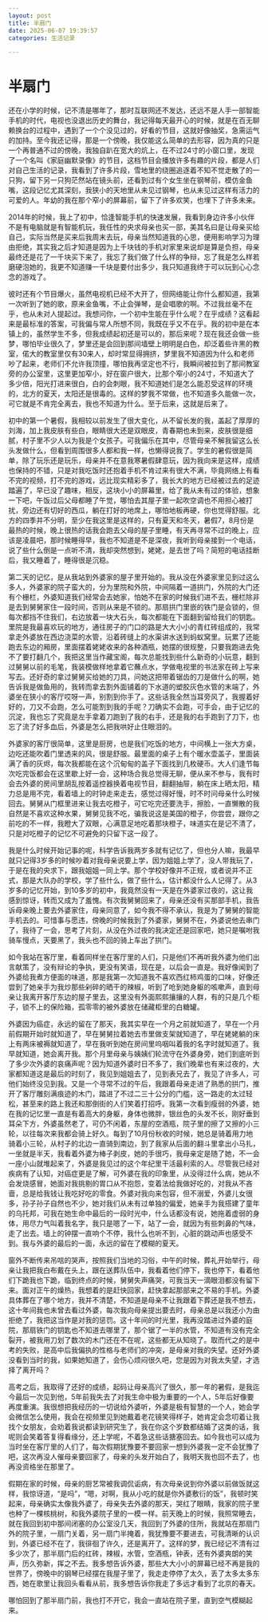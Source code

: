 ```yaml
---
layout: post
title: 半扇门
date: 2025-06-07 19:39:57
categories: 生活记录

---
```




# 半扇门

​	还在小学的时候，记不清是哪年了，那时互联网还不发达，还远不是人手一部智能手机的时代，电视也没退出历史的舞台，我记得每天最开心的时候，就是在百无聊赖换台的过程中，遇到了一个个没见过的，好看的节目，这就好像抽奖，急需运气的加持。至今我还记得，那是一个傍晚，我仅能这么简单的去形容，因为真的只是一个再普通不过的傍晚，我独自趴在宽大的炕上，在不过24寸的小窗口里，发现了一个名叫《家庭幽默录像》的节目，这档节目会播放许多有趣的片段，都是人们对自己生活的记录，我看到了许多片段，雪地里的绕圈追逐着不知不觉走散了的一只狗，留下另一只狗茫然站在镜头前，还看到过有个女生坐在钢琴前，模仿金鱼嘴，这段记忆尤其深刻，我狭小的天地里从未见过钢琴，也从未见过这样有活力的可爱的人。年幼的我在那个窄小的屏幕前，留下了许多欢笑，也埋下了许多未来。

​	2014年的时候，我上了初中，恰逢智能手机的快速发展，我看到身边许多小伙伴不是有电脑就是有智能机玩，我任性的央求母亲也买一部，美其名曰是让母亲买给自己，实际当然是买来后我周末去玩，母亲当然知道我的心思，便用影响学习为理由拒绝，其实我之后才知道是因为上千块钱的手机对家里来说却是算是负担，母亲最终还是花了一千块买下来了，我忘了我们做了什么样的争辩，忘了我是怎么样若磨硬泡她的，我更不知道赚一千块是要付出多少，我只知道我终于可以玩到心心念念的游戏了。

​	彼时还有个节目爆火，虽然电视机已经不大开了，但网络能让你什么都知道，我第一次听到了她的歌，原来金鱼嘴，不止会弹琴，是会唱歌的啊。不过我丝毫不在乎，也从未对人提起过。我想问你，一个初中生能在乎什么呢？在乎成绩？这看起来是最标准的答案，可我偏与常人所想不同，我既在乎又不在乎。我的初中是在本镇上的，虽然学生不多，但我成绩起初还是可以的，那后来呢？现在我还会做一些梦，哪怕毕业很久了，梦里还是会回到那间墙壁上明明是白色，却泛着些许黑的教室，偌大的教室里仅有30来人，却时常显得拥挤，梦里我不知道因为什么和老师吵了起来，老师们不允许我顶撞，哪怕我再坚定也不行，我瞬间被拉到了那间教室旁的办公室里，这里更加窄小，好在窗户很大，比那个窄小的24寸，不知道大了多少倍，阳光打进来很白，白的会刺眼，我不知道她们是怎么能忍受这样的环境的，北方的夏天，太阳还是很毒的。这样的梦我不常做，也不知道多久能做一次，可它就是不肯完全离去，我也不知道为什么。至于后来，这就是后来了。

​	初中的第一个暑假，我相较以前发生了很大变化，从不留长发的我，盖起了厚厚的刘海，加上我皮肤有些白，眼睛很大还是双眼皮，青春期也未到来，皮肤很是细腻，村子里不少人以为我是个女孩子。可我偏乐在其中，尽管母亲不解我留这么长头发做什么，但看到周围很多人都和我一样，也懒得说我了。学生的暑假很是简单，除了玩乐还是玩乐，母亲并不在意我寒暑假肆意玩，因为我向来是这样，成绩也保持的不错，只是对我吃饭时还抱着手机不肯过来有很大不满，毕竟网络上有看不完的视频，打不完的游戏，远比现实精彩多了，我长大的地方已经被过去的足迹踏遍了，早已没了趣味，相反，这块小小的屏幕里，给了我从未有过的体验，想象一下吧，午饭过后父母都睡了午觉，哪怕去其屋子里一起吹空调也不用担心被打扰，旁边还有切好的西瓜，躺在打好的地席上，哪怕地板再硬，你也觉得舒服。北方的四季并不分明，至少在我这里是这样的，只有夏天和冬天，暑假7，8月份是最热的时候，晚上很热的话我会跑去父母的屋子里睡，有天再寻常不过的晚上，应该是凌晨吧，那时候睡得早，我也不知道是不是深夜，我听到母亲接到一个电话，说了些什么倒是一点听不清，我却突然想到，姥姥，是去世了吗？简短的电话挂断后，我又睡着了，睡得很是沉稳。

​	第二天的记忆，是从我站到外婆家的屋子里开始的。我从没在外婆家里见到过这么多人，外婆家的院子蛮大的，分为里院和外院，中间隔着一道拱门，外院的大门还有个栅栏，外婆知道我们经常会去她家，怕她不在家的时候我们进不去，栅栏除非是去到舅舅家住一段时间，否则从来是不锁的。那扇拱门里嵌的铁门是会锁的，但每次都挡不住我们，右边放着一块大石头，每次都能在下面翻到留给我们的钥匙。里院是我最喜欢玩的地方，通往房子的门口的路是大大小小的青红砖组成的，我常拿走外婆放在西边浇菜的水管，沿着砖缝上的水渠讲水送到蚂蚁窝里。玩累了还能跑去东边的厢房，里面摆着姥姥收来的各种酒瓶，她摆的很规整，只要我跑进去免不了要打翻几个，我把这里当作藏宝阁，每次总能找到些什么新奇的小玩意，翻到过舅舅以前的毛笔，我装模做样地拿着它蘸点水，学做电视里的书法家在砖上写来写去。还好奇的拿过舅舅买给她的刀具，问她这把带着锯齿的刀是做什么的啊，她告诉我是做鱼用的，我转而拿去割外面铺着的下水道的塑胶灰色水管的末端了，外婆坐在狭小的客厅哎呀一声，别割到你手了。这些话我全然当耳旁风了，我握着好好的，刀又不会跑，怎么可能割到我的手呢？刀确实不会跑，可手会，由于记忆的沉淀，我也忘了究竟是左手拿着刀跑到了我的右手，还是我的右手跑到了刀下，也忘了流了好多血后，外婆是怎么把我哄好止住眼泪的。

​	外婆家的客厅很简单，这里是厨房，也是我们吃饭的地方，中间横上一张大方桌，边吃还能吹着门里透来的风，很是舒服。最里面的桌子上有个暖水壶盖子，里面装满了香的灰烬，每次我都能在这个沉甸甸的盖子下面找到几枚硬币。大人们逢节每次吃完饭都会在这里歇上好一会，这种场合我总觉得无聊，便从来不参与，我有时会去外婆的房间里胡乱按着遥控器换着电视节目，翻翻抽屉，躺在床上晒太阳，精力总是用不完，看着墙上的时钟走来走去，感觉过得好慢，时不时问母亲什么时候回去。舅舅从门框里进来让我去吃橙子，可它吃完还要洗手，擦脸，一直懒散的我自然是不喜欢这种水果，舅舅见我不吃，骗我说这是美国的橙子，你尝尝，跟你之前吃的不一样，我瞪大了双眼，心满意足地吃着那块橙子，味道实在是记不清了，只是对吃橙子的记忆不可避免的只留下这一段了。

​	我是什么时候开始记事的呢，科学告诉我两岁多就有记忆了，但也分人嘛，我最早就只记得3岁多的时候吵着对我母亲说要上学，因为姐姐上学了，没人带我玩了，于是在我的央求下，跟我姐姐一同上学。那个学校好像并不正规，或者说并不正式，那是大队办的学校，学了些什么，做了些什么，估计都没什么人记得了。从3岁多的记忆开始，到10多岁的初中，我竟然没有一天是在外婆家过夜的，这让我感到惊讶，转而又成为了羞愧。有次我舅舅回来了，母亲还没有买那部手机，我告诉母亲晚上要去外婆家住，母亲同意了，如今我不得不承认，我是为了舅舅的智能手机去的。可惜事与愿违，傍晚的时候我到了外婆家，舅舅不在，外婆说他去串门了，我待了一会，思考了片刻，从没在外过夜的我决定还是回家吧，她只是嘱咐我骑车慢点，天要黑了，我头也不回的骑上车出了拱门。

​	如今我站在客厅里，看着同样坐在客厅里的人们，只是他们不再听我外婆为他们出言献策了，没有辩论的争执，更没有笑语，现在是，以后会一直是。我好像闻到了外婆给我煮方便面的味道，那是我第一次知道我不喜欢西红柿鸡蛋的口味，好像还尝到了她亲手为我炒那些剁碎的晒干的辣椒，听到了呛到她身躯的咳嗽声，直到母亲让我离开客厅东边的屋子里去，这里没有外面熙熙攘攘的人群，有的只是几个柜子，锁不上的保险箱，孤零零的被外婆放在储藏柜里的白糖罐。

​	外婆因为癌症，永远的留在了那天，我其实早在一个月之前就知道了，早在一个月前假期开始时就知道了，早在舅舅拉着她去市里做支架就知道了，早在姥姥躺的床上有两床被褥就知道了，早在我听到她在房间里呜咽叫着我的名字时就知道了。我早就知道，她会离开我。那个月里母亲与姨姨们轮流守在外婆身旁，她们到底听到了多少次外婆的哀痛声呢？因为知道外婆时日不多了，我们晚辈也有来过夜的，大家都知道这是最后的时刻了，我见到姐姐去了，见到表兄去了，我见了许多人，可他们始终没见到我。又是一个寻常不过的午后，我跟着母亲走进了熟悉的拱门，推开了客厅雕刻满痕迹的木门，踏进了不过二三十公分的门槛，这一路走的太过轻松，甚至来的路上我还和那倒街的人们笑着打招呼。我第一次看到瘦弱的外婆，她在我的记忆里一直是有着高大的身躯，身体也微胖，银丝色的头发不长，刚好垂到耳朵下方，外婆虽然老了，可仍不闲着，东屋的空酒瓶，院子里的擦了又擦的小三轮，以往每次来我都会骑上好久。每到了10月份秋收的时候，她总是骑着用力地骑着小三轮，从村子的北边一直骑到南边，到了我家从后面的翻斗里拿出小马扎，一坐就是半天，我看着外婆为棒子剥皮，她的手很巧，我母亲定是随了她，不一会一座小山就堆起来了，外婆是我见过的这个年纪里干活最利索的人。尽管我已经对疾病有了认知，对癌症更是了解，可外婆在我的印象里，从没得过什么病，她从不会发烧感冒，她面对我挑剔的胃口从不抱怨，变着法给我做好吃的，对我从不吝啬，总是给我钱让我吃好吃的零食。外婆对我向来包容，但不溺爱，外婆儿女很多，孙子孙子自然也不少，她对我们从未有过单独的偏爱，她亲手为我搭建了童年的乌托邦，可我在她生命中最后的一段时光中，什么话都没有说，她拖着虚弱的身体，用尽力气叫着我名字，我只是嗯了一下，站了一会，就因为有些刺鼻的气味，走了出去。墙上的钟摆一直响个不停，我什么也听不到，心脏的跳动声也感受不到。我与外婆的最后的一面，永远的留在了模糊的夏天。

​	窗外不断传来吊唁的哭声，按照我们当地的习俗，中午的时候，葬礼开始举行，母亲让我把我白布戴在头上，跟在送葬队伍中，我看着他们停下，我也停下，看着他们下跪我也下跪，临到终点的时候，舅舅失声痛哭，可我当天一滴眼泪都没有留下来。面对正午的燥热，我想着的是赶快回家，赶快拿起那部来之不易的手机。外婆具体葬在了哪个地方，我并不清楚，不知道是母亲不让我跟着下葬还是我不想去，这十年间我也未曾去看过外婆，每次我向母亲提出要去时，母亲总是以我还小为由拒绝了，我把这当作是对我的惩罚。这十年间的时光里，我再没踏进过外婆的庭院，那扇铁门的钥匙也不知道去哪里了，那个锯了一半的水管，不知道有没有完全裂开，被我用刀划了数次的木门还在不在呢，这些都无从知晓了。取而代之的是中考的失败，是高中后我偏执的性格与老师们的冲突，是母亲对我的失望。还好外婆没看到当时的我，如果她知道了，会伤心烦闷很久吧，您是因为对我太失望，才选择了离开吗？

​	高考之后，我取得了还好的成绩，起码让母亲高兴了很久，那一年的暑假，是我迄今最后一次见到他，5年前我失去了对我生命中极为重要的一个人，5年后好像要再度重演。我很想把我经历的一切说给外婆听，外婆是极有智慧的一个人，她会学会微信怎么使用，我会在视频里见到她戴着老花镜笑得样子，她肯定会念叨着让我找个女朋友，会劝着我说都读到研究生了，我在你这个岁数都结婚了这类的话，我呢则会笑着答复得看缘分，还上学呢，不着急这些话搪塞回去。如今我也可以成为当时坐在客厅里的人们了，每次假期犹豫要不要回家一想到外婆我一定不会犹豫了吧，这次再没人催母亲要回家了，母亲的头发开始白了，我明天我也回不去了，也再没资格坐在那里了。

​	假期在家的时候，母亲的厨艺常被我调侃诟病，有次母亲说到你外婆以前做饭就这样，我惊讶道，“是吗”，“嗯，对啊，我从小吃的就是你外婆敷衍的饭”，我顿时笑起来，母亲确实太像我外婆了，母亲失去外婆的那天，哭红了眼睛，我家的院子里也种了一棵核桃树，和我外婆院子里的一模一样。前天晚上的时候，我照常睡去，就在我回到初中那间闭塞的办公室没几天，我回到了外婆的住所，我就站在那扇门外的院子里，一扇门关着，另一扇门半掩着，我犹豫要不要进去，可我清晰的认识到，外婆已经不在了，我徘徊了许久，还是离开了。这样的梦，我已经记不清有过多少次了，那半扇门后的红砖，辣椒，水管，空酒瓶，钟表，还有外婆爽朗的笑声，历久弥新，挥之不去。我多想告诉外婆，那些大大小小的屏幕已经不再是我的世界了，傍晚中的钢琴已经摆在我屋子里了，我走走停停了太久，丢了太多太多东西，她在歌里让我回头看看从前，我多想告诉你我走了多远才看到了北京的春天。

​	哪怕回到了那半扇门前，我也打不开它，我会一直站在院子里，直到空气模糊起来。